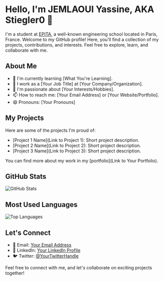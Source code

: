 # Hello, I'm JEMLAOUI Yassine, AKA Stiegler0 👋

I'm a student at [EPITA](https://www.epita.fr/), a well-known engineering school located in Paris, France. Welcome to my GitHub profile! Here, you'll find a collection of my projects, contributions, and interests. Feel free to explore, learn, and collaborate with me.
## About Me

- 🌱 I'm currently learning [What You're Learning].
- 💼 I work as a [Your Job Title] at [Your Company/Organization].
- 🔭 I'm passionate about [Your Interests/Hobbies].
- 📫 How to reach me: [Your Email Address] or [Your Website/Portfolio].
- 😄 Pronouns: [Your Pronouns]

## My Projects

Here are some of the projects I'm proud of:

- [Project 1 Name](Link to Project 1): Short project description.
- [Project 2 Name](Link to Project 2): Short project description.
- [Project 3 Name](Link to Project 3): Short project description.

You can find more about my work in my [portfolio](Link to Your Portfolio).

## GitHub Stats

![GitHub Stats](https://github-readme-stats.vercel.app/api?username=your-username&show_icons=true&theme=dark)

## Most Used Languages

![Top Languages](https://github-readme-stats.vercel.app/api/top-langs/?username=your-username&layout=compact&theme=dark)

## Let's Connect

- 📧 Email: [Your Email Address](mailto:youremail@example.com)
- 💼 LinkedIn: [Your LinkedIn Profile](https://www.linkedin.com/in/yourusername/)
- 🐦 Twitter: [@YourTwitterHandle](https://twitter.com/yourusername)

Feel free to connect with me, and let's collaborate on exciting projects together!

<!-- Add more sections and personalize further as needed -->
